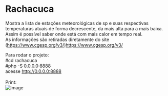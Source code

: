 # Rachacuca
Mostra a lista de estações meteorológicas de sp e suas respectivas temperaturas atuais de forma decrescente, da mais alta para a mais baixa.<br>
Assim é possível saber onde está com mais calor em tempo real.<br>
As informações são retiradas diretamente do site (https://www.cgesp.org/v3/)https://www.cgesp.org/v3/<br>

Para rodar o projeto:<br>
#cd rachacuca<br>
#php -S 0.0.0.0:8888<br>
acesse http://0.0.0.0:8888<br>
<br>
Print:<br>
![image](https://github.com/danielsf93/rachacuca/assets/114300053/ee9a7b9d-e9be-4fe8-8004-ac0c215bf975)



